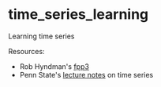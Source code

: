 # time_series_learning
Learning time series

Resources:
- Rob Hyndman's [fpp3](https://otexts.com/fpp3/)
- Penn State's [lecture notes](https://online.stat.psu.edu/stat510) on time series